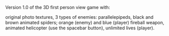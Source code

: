 Version 1.0 of the 3D first person view game with:

original photo textures,
3 types of enemies:
      parallelepipeds,
      black and brown animated spiders;
orange (enemy) and blue (player) fireball weapon,
animated helicopter (use the spacebar button),
unlimited lives (player).

